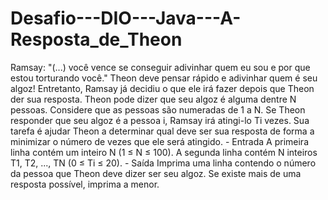 # Desafio---DIO---Java---A-Resposta_de_Theon
Ramsay: "(...) você vence se conseguir adivinhar quem eu sou e por que estou torturando você." Theon deve pensar rápido e adivinhar quem é seu algoz! Entretanto, Ramsay já decidiu o que ele irá fazer depois que Theon der sua resposta. Theon pode dizer que seu algoz é alguma dentre N pessoas. Considere que as pessoas são numeradas de 1 a N. Se Theon responder que seu algoz é a pessoa i, Ramsay irá atingi-lo Ti vezes. Sua tarefa é ajudar Theon a determinar qual deve ser sua resposta de forma a minimizar o número de vezes que ele será atingido. - Entrada A primeira linha contém um inteiro N (1 ≤ N ≤ 100). A segunda linha contém N inteiros T1, T2, ..., TN (0 ≤ Ti ≤ 20). - Saída Imprima uma linha contendo o número da pessoa que Theon deve dizer ser seu algoz. Se existe mais de uma resposta possível, imprima a menor.
